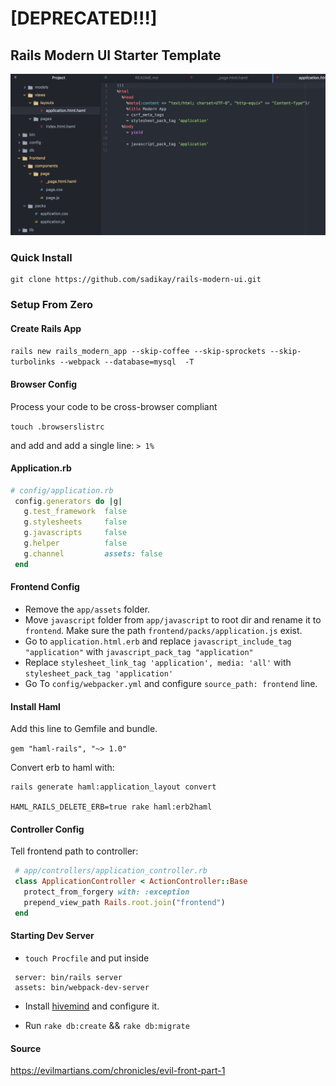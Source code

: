 # [DEPRECATED!!!]
## Rails Modern UI Starter Template
![Schema](https://raw.githubusercontent.com/sadikay/rails-modern-ui/master/public/modernist.png?token=AIE99TZIkj-hjo186CFGGxpS8-f025J3ks5aXw4uwA%3D%3D)

### Quick Install
```
git clone https://github.com/sadikay/rails-modern-ui.git
```
### Setup From Zero
#### Create Rails App
 `rails new rails_modern_app --skip-coffee --skip-sprockets --skip-turbolinks --webpack --database=mysql  -T`

#### Browser Config
 Process your code to be cross-browser compliant

 `touch .browserslistrc`

 and add and add a single line: `> 1%`

#### Application.rb

 ```ruby
 # config/application.rb
  config.generators do |g|
    g.test_framework  false
    g.stylesheets     false
    g.javascripts     false
    g.helper          false
    g.channel         assets: false
  end
 ```

#### Frontend Config
 * Remove the `app/assets` folder.
 * Move `javascript` folder from `app/javascript` to root dir and rename it to `frontend`. Make sure the path `frontend/packs/application.js` exist.
 * Go to `application.html.erb` and replace `javascript_include_tag "application"` with `javascript_pack_tag "application"`
 * Replace `stylesheet_link_tag 'application', media: 'all'` with `stylesheet_pack_tag 'application'`
 * Go To `config/webpacker.yml` and configure `source_path: frontend` line.

#### Install Haml
 Add this line to Gemfile and bundle.

 ` gem "haml-rails", "~> 1.0" `

 Convert erb to haml with:
 ```
 rails generate haml:application_layout convert

 HAML_RAILS_DELETE_ERB=true rake haml:erb2haml
 ```

#### Controller Config
 Tell frontend path to controller:
 ```ruby
  # app/controllers/application_controller.rb
  class ApplicationController < ActionController::Base
    protect_from_forgery with: :exception
    prepend_view_path Rails.root.join("frontend")
  end
 ```

#### Starting Dev Server
 * `touch Procfile` and put inside
  ```
   server: bin/rails server
   assets: bin/webpack-dev-server
  ```

 * Install  [hivemind](https://github.com/DarthSim/hivemind) and configure it.

 * Run `rake db:create` && `rake db:migrate`

#### Source
 https://evilmartians.com/chronicles/evil-front-part-1
